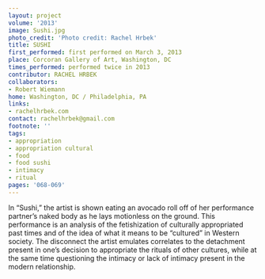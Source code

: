 ```yaml
---
layout: project
volume: '2013'
image: Sushi.jpg
photo_credit: 'Photo credit: Rachel Hrbek'
title: SUSHI
first_performed: first performed on March 3, 2013
place: Corcoran Gallery of Art, Washington, DC
times_performed: performed twice in 2013
contributor: RACHEL HRBEK
collaborators:
- Robert Wiemann
home: Washington, DC / Philadelphia, PA
links:
- rachelhrbek.com
contact: rachelhrbek@gmail.com
footnote: ''
tags:
- appropriation
- appropriation cultural
- food
- food sushi
- intimacy
- ritual
pages: '068-069'
---
```


In “Sushi,” the artist is shown eating an avocado roll off of her performance partner’s naked body as he lays motionless on the ground. This performance is an analysis of the fetishization of culturally appropriated past times and of the idea of what it means to be “cultured” in Western society. The disconnect the artist emulates correlates to the detachment present in one’s decision to appropriate the rituals of other cultures, while at the same time questioning the intimacy or lack of intimacy present in the modern relationship.
